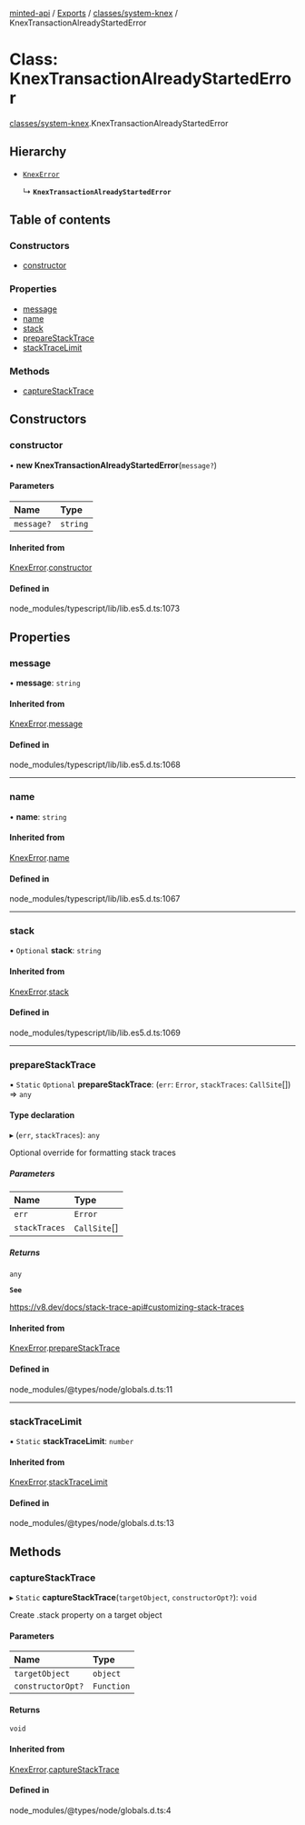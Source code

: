 [minted-api](../README.md) / [Exports](../modules.md) / [classes/system-knex](../modules/classes_system_knex.md) / KnexTransactionAlreadyStartedError

# Class: KnexTransactionAlreadyStartedError

[classes/system-knex](../modules/classes_system_knex.md).KnexTransactionAlreadyStartedError

## Hierarchy

- [`KnexError`](classes_system_knex.KnexError.md)

  ↳ **`KnexTransactionAlreadyStartedError`**

## Table of contents

### Constructors

- [constructor](classes_system_knex.KnexTransactionAlreadyStartedError.md#constructor)

### Properties

- [message](classes_system_knex.KnexTransactionAlreadyStartedError.md#message)
- [name](classes_system_knex.KnexTransactionAlreadyStartedError.md#name)
- [stack](classes_system_knex.KnexTransactionAlreadyStartedError.md#stack)
- [prepareStackTrace](classes_system_knex.KnexTransactionAlreadyStartedError.md#preparestacktrace)
- [stackTraceLimit](classes_system_knex.KnexTransactionAlreadyStartedError.md#stacktracelimit)

### Methods

- [captureStackTrace](classes_system_knex.KnexTransactionAlreadyStartedError.md#capturestacktrace)

## Constructors

### constructor

• **new KnexTransactionAlreadyStartedError**(`message?`)

#### Parameters

| Name | Type |
| :------ | :------ |
| `message?` | `string` |

#### Inherited from

[KnexError](classes_system_knex.KnexError.md).[constructor](classes_system_knex.KnexError.md#constructor)

#### Defined in

node_modules/typescript/lib/lib.es5.d.ts:1073

## Properties

### message

• **message**: `string`

#### Inherited from

[KnexError](classes_system_knex.KnexError.md).[message](classes_system_knex.KnexError.md#message)

#### Defined in

node_modules/typescript/lib/lib.es5.d.ts:1068

___

### name

• **name**: `string`

#### Inherited from

[KnexError](classes_system_knex.KnexError.md).[name](classes_system_knex.KnexError.md#name)

#### Defined in

node_modules/typescript/lib/lib.es5.d.ts:1067

___

### stack

• `Optional` **stack**: `string`

#### Inherited from

[KnexError](classes_system_knex.KnexError.md).[stack](classes_system_knex.KnexError.md#stack)

#### Defined in

node_modules/typescript/lib/lib.es5.d.ts:1069

___

### prepareStackTrace

▪ `Static` `Optional` **prepareStackTrace**: (`err`: `Error`, `stackTraces`: `CallSite`[]) => `any`

#### Type declaration

▸ (`err`, `stackTraces`): `any`

Optional override for formatting stack traces

##### Parameters

| Name | Type |
| :------ | :------ |
| `err` | `Error` |
| `stackTraces` | `CallSite`[] |

##### Returns

`any`

**`See`**

https://v8.dev/docs/stack-trace-api#customizing-stack-traces

#### Inherited from

[KnexError](classes_system_knex.KnexError.md).[prepareStackTrace](classes_system_knex.KnexError.md#preparestacktrace)

#### Defined in

node_modules/@types/node/globals.d.ts:11

___

### stackTraceLimit

▪ `Static` **stackTraceLimit**: `number`

#### Inherited from

[KnexError](classes_system_knex.KnexError.md).[stackTraceLimit](classes_system_knex.KnexError.md#stacktracelimit)

#### Defined in

node_modules/@types/node/globals.d.ts:13

## Methods

### captureStackTrace

▸ `Static` **captureStackTrace**(`targetObject`, `constructorOpt?`): `void`

Create .stack property on a target object

#### Parameters

| Name | Type |
| :------ | :------ |
| `targetObject` | `object` |
| `constructorOpt?` | `Function` |

#### Returns

`void`

#### Inherited from

[KnexError](classes_system_knex.KnexError.md).[captureStackTrace](classes_system_knex.KnexError.md#capturestacktrace)

#### Defined in

node_modules/@types/node/globals.d.ts:4
